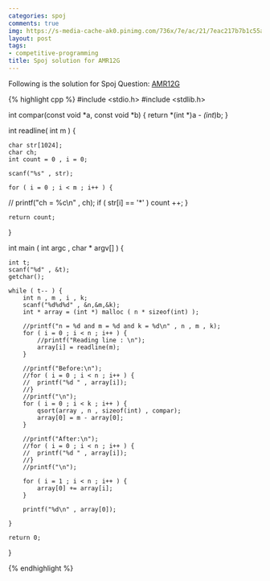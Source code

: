 ```yaml
---
categories: spoj
comments: true
img: https://s-media-cache-ak0.pinimg.com/736x/7e/ac/21/7eac217b7b1c55ab7fd56758e4e181be.jpg
layout: post
tags:
- competitive-programming
title: Spoj solution for AMR12G
---
```


Following is the solution for Spoj Question: [AMR12G](http://www.spoj.com/problems/AMR12G/)

{% highlight cpp %}
#include <stdio.h>
#include <stdlib.h>

int compar(const void *a, const void *b) {
        return *(int *)a - *(int*)b;
}

int readline( int m ) {

	char str[1024];
	char ch;
	int count = 0 , i = 0;

	scanf("%s" , str);

	for ( i = 0 ; i < m ; i++ ) {
//		printf("ch = %c\n" , ch);
		if ( str[i] == '*' )
			count ++;
	}

	return count;
}

int main ( int argc , char * argv[] ) {

	int t;
	scanf("%d" , &t);
	getchar();

	while ( t-- ) {
		int n , m , i , k;
		scanf("%d%d%d" , &n,&m,&k);
		int * array = (int *) malloc ( n * sizeof(int) );

		//printf("n = %d and m = %d and k = %d\n" , n , m , k);
		for ( i = 0 ; i < n ; i++ ) {
			//printf("Reading line : \n");
			array[i] = readline(m);
		}

		//printf("Before:\n");
		//for ( i = 0 ; i < n ; i++ ) {
		//	printf("%d " , array[i]);
		//}
		//printf("\n");
		for ( i = 0 ; i < k ; i++ ) {
			qsort(array , n , sizeof(int) , compar);
			array[0] = m - array[0];
		}

		//printf("After:\n");
		//for ( i = 0 ; i < n ; i++ ) {
		//	printf("%d " , array[i]);
		//}
		//printf("\n");

		for ( i = 1 ; i < n ; i++ ) {
			array[0] += array[i];
		}

		printf("%d\n" , array[0]);

	}

	return 0;
}

{% endhighlight %}